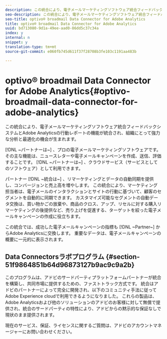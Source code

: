 ```yaml
---
description: この統合により、電子メールマーケティングソフトウェア統合フィードバックシステムとAdobe Analyticsの行動レポートの機能が統合され、組織にとって強力な分析と最適化の機会が生まれます。
seo-description: この統合により、電子メールマーケティングソフトウェア統合フィードバックシステムとAdobe Analyticsの行動レポートの機能が統合され、組織にとって強力な分析と最適化の機会が生まれます。
seo-title: optivo® broadmail Data Connector for Adobe Analytics
title: optivo® broadmail Data Connector for Adobe Analytics
uuid: bd713080-9d1a-49ee-aad0-86dd5c37c34a
index: y
internal: n
snippet: y
translation-type: tm+mt
source-git-commit: e060fb745d611f37f28708b3fe103c1191aa483b

---
```



# optivo® broadmail Data Connector for Adobe Analytics{#optivo-broadmail-data-connector-for-adobe-analytics}

この統合により、電子メールマーケティングソフトウェア統合フィードバックシステムとAdobe Analyticsの行動レポートの機能が統合され、組織にとって強力な分析と最適化の機会が生まれます。

[!DNL ~パートナーは~] 、プロの電子メールマーケティングソフトウェアです。 その主な機能は、ニュースレターや電子メールキャンペーンを作成、送信、評価することです。 [!DNL ~パートナーは~] 、クラウドサービス（サービスとしてのソフトウェア）として利用できます。

パートナー [!DNL ~統合は~] 、リマーケティングとデータの自動同期を提供し、コンバージョンと売上高を増やします。 この統合により、マーケティング担当者は、電子メールのインタラクションとサイトの行動に基づいて、顧客のセグメントを自動的に同期できます。 カスタマイズ可能なセグメントの自動データ交換は、買い物かごの放棄や、商品のクロス、アップ、リセルに対する購入リマーケティングの後提供など、売り上げを促進する、ターゲットを絞った電子メールキャンペーンの作成に役立ちます。

この統合では、成功した電子メールキャンペーンの指標も [!DNL ~Partner~] からAdobe Analyticsに交換します。 重要なデータは、電子メールキャンペーンの概要に一元的に表示されます。

## Data Connectorsラボプログラム {#section-51f9864851b64d96873127b9ac9c9a2b}

このプログラムは、アドビのサードパーティプラットフォームパートナーが統合を構築し、共同市場に提供するための、ファストトラック方式です。 統合はアドビのパートナーによって完全に開発され、以下のコミュニティ手法に従ってAdobe Experience cloudで利用できるようになりました。 これらの製品は、Adobe Analyticsおよび他のソリューションのアドビのお客様に対して無償で提供され、統合のサードパーティの特性により、アドビからの黙示的な保証なしで現状のまま提供されます。

現在のサービス、保証、ライセンスに関するご質問は、アドビのアカウントマネージャーにお問い合わせください。

